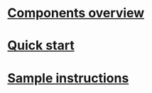 # [Components overview](overview.md)

# [Quick start](quickStart.md)

# [Sample instructions](sampleInstruction.md)
